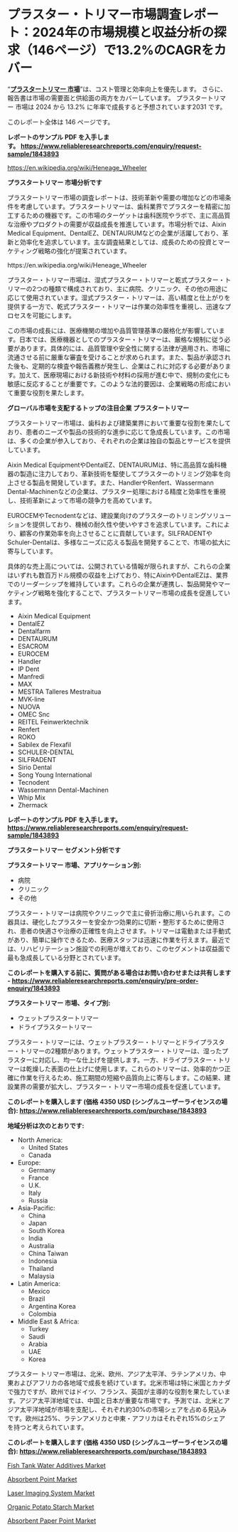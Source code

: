 <p><h1>プラスター・トリマー市場調査レポート：2024年の市場規模と収益分析の探求（146ページ）で13.2%のCAGRをカバー</h1></p><p>&ldquo;<strong><a href="https://www.reliableresearchreports.com/plaster-trimmer-r1843893?utm_campaign=110&utm_medium=9&utm_source=Github&utm_content=ia&utm_term=08112024&utm_id=plaster-trimmer">プラスタートリマー 市場</a></strong>&rdquo;は、コスト管理と効率向上を優先します。 さらに、報告書は市場の需要面と供給面の両方をカバーしています。 プラスタートリマー 市場は 2024 から 13.2% に年率で成長すると予想されています2031 です。</p>
<p>このレポート全体は 146 ページです。</p>
<p><strong>レポートのサンプル PDF を入手します。&nbsp;<a href="https://www.reliableresearchreports.com/enquiry/request-sample/1843893?utm_campaign=110&utm_medium=9&utm_source=Github&utm_content=ia&utm_term=08112024&utm_id=plaster-trimmer">https://www.reliableresearchreports.com/enquiry/request-sample/1843893</a></strong></p>
<p><a href="https://en.wikipedia.org/wiki/Heneage_Wheeler?utm_campaign=110&utm_medium=9&utm_source=Github&utm_content=ia&utm_term=08112024&utm_id=plaster-trimmer">https://en.wikipedia.org/wiki/Heneage_Wheeler</a></p>
<p><strong>プラスタートリマー 市場分析です</strong></p>
<p><p>プラスタートリマー市場の調査レポートは、技術革新や需要の増加などの市場条件を考慮しています。プラスタートリマーは、歯科業界でプラスターを精密に加工するための機器です。この市場のターゲットは歯科医院やラボで、主に高品質な治療やプロダクトの需要が収益成長を推進しています。市場分析では、Aixin Medical Equipment、DentalEZ、DENTAURUMなどの企業が活躍しており、革新と効率化を追求しています。主な調査結果としては、成長のための投資とマーケティング戦略の強化が提案されています。</p></p>
<p>https://en.wikipedia.org/wiki/Heneage_Wheeler</p>
<p><p>プラスター・トリマー市場は、湿式プラスター・トリマーと乾式プラスター・トリマーの2つの種類で構成されており、主に病院、クリニック、その他の用途に応じて使用されています。湿式プラスター・トリマーは、高い精度と仕上がりを提供する一方で、乾式プラスター・トリマーは作業の効率性を重視し、迅速なプロセスを可能にします。</p><p>この市場の成長には、医療機関の増加や品質管理基準の厳格化が影響しています。日本では、医療機器としてのプラスター・トリマーは、厳格な規制に従う必要があります。具体的には、品質管理や安全性に関する法律が適用され、市場に流通させる前に厳重な審査を受けることが求められます。また、製品が承認された後も、定期的な検査や報告義務が発生し、企業はこれに対応する必要があります。加えて、医療現場における新技術や材料の採用が進む中で、規制の変化にも敏感に反応することが重要です。このような法的要因は、企業戦略の形成において重要な役割を果たします。</p></p>
<p><strong>グローバル市場を支配するトップの注目企業 プラスタートリマー</strong></p>
<p><p>プラスタートリマー市場は、歯科および建築業界において重要な役割を果たしており、患者のニーズや製品の技術的な進歩に応じて急成長しています。この市場は、多くの企業が参入しており、それぞれの企業は独自の製品とサービスを提供しています。</p><p>Aixin Medical EquipmentやDentalEZ、DENTAURUMは、特に高品質な歯科機器の製造に注力しており、革新技術を駆使してプラスターのトリミング効率を向上させる製品を開発しています。また、HandlerやRenfert、Wassermann Dental-Machinenなどの企業は、プラスター処理における精度と効率性を重視し、技術革新によって市場の競争力を高めています。</p><p>EUROCEMやTecnodentなどは、建設業向けのプラスターのトリミングソリューションを提供しており、機械の耐久性や使いやすさを追求しています。これにより、顧客の作業効率を向上させることに貢献しています。SILFRADENTやSchuler-Dentalは、多様なニーズに応える製品を開発することで、市場の拡大に寄与しています。</p><p>具体的な売上高については、公開されている情報が限られますが、これらの企業はいずれも数百万ドル規模の収益を上げており、特にAixinやDentalEZは、業界でのリーダーシップを維持しています。これらの企業が連携し、製品開発やマーケティング戦略を強化することで、プラスタートリマー市場の成長を促進しています。</p></p>
<p><ul><li>Aixin Medical Equipment</li><li>DentalEZ</li><li>Dentalfarm</li><li>DENTAURUM</li><li>ESACROM</li><li>EUROCEM</li><li>Handler</li><li>IP Dent</li><li>Manfredi</li><li>MAX</li><li>MESTRA Talleres Mestraitua</li><li>MVK-line</li><li>NUOVA</li><li>OMEC Snc</li><li>REITEL Feinwerktechnik</li><li>Renfert</li><li>ROKO</li><li>Sabilex de Flexafil</li><li>SCHULER-DENTAL</li><li>SILFRADENT</li><li>Sirio Dental</li><li>Song Young International</li><li>Tecnodent</li><li>Wassermann Dental-Machinen</li><li>Whip Mix</li><li>Zhermack</li></ul></p>
<p><strong>レポートのサンプル PDF を入手します。 <a href="https://www.reliableresearchreports.com/enquiry/request-sample/1843893?utm_campaign=110&utm_medium=9&utm_source=Github&utm_content=ia&utm_term=08112024&utm_id=plaster-trimmer">https://www.reliableresearchreports.com/enquiry/request-sample/1843893</a></strong></p>
<p><strong>プラスタートリマー セグメント分析です</strong></p>
<p><strong>プラスタートリマー 市場、アプリケーション別:</strong></p>
<p><ul><li>病院</li><li>クリニック</li><li>その他</li></ul></p>
<p><p>プラスター・トリマーは病院やクリニックで主に骨折治療に用いられます。この器具は、硬化したプラスターを安全かつ効果的に切断・整形するために使用され、患者の快適さや治療の正確性を向上させます。トリマーは電動または手動式があり、簡単に操作できるため、医療スタッフは迅速に作業を行えます。最近では、リハビリテーション施設での利用が増えており、このセグメントは収益面で最も急成長している分野とされています。</p></p>
<p><strong>このレポートを購入する前に、質問がある場合はお問い合わせまたは共有します - <a href="https://www.reliableresearchreports.com/enquiry/pre-order-enquiry/1843893?utm_campaign=110&utm_medium=9&utm_source=Github&utm_content=ia&utm_term=08112024&utm_id=plaster-trimmer">https://www.reliableresearchreports.com/enquiry/pre-order-enquiry/1843893</a></strong></p>
<p><strong>プラスタートリマー 市場、タイプ別:</strong></p>
<p><ul><li>ウェットプラスタートリマー</li><li>ドライプラスタートリマー</li></ul></p>
<p><p>プラスター・トリマーには、ウェットプラスター・トリマーとドライプラスター・トリマーの2種類があります。ウェットプラスター・トリマーは、湿ったプラスターに対応し、均一な仕上げを提供します。一方、ドライプラスター・トリマーは乾燥した表面の仕上げに使用します。これらのトリマーは、効率的かつ正確に作業を行えるため、施工期間の短縮や品質向上に寄与します。この結果、建設業界の需要が拡大し、プラスター・トリマー市場の成長を促進しています。</p></p>
<p><strong>このレポートを購入します (価格 4350 USD (シングルユーザーライセンスの場合): <a href="https://www.reliableresearchreports.com/purchase/1843893?utm_campaign=110&utm_medium=9&utm_source=Github&utm_content=ia&utm_term=08112024&utm_id=plaster-trimmer">https://www.reliableresearchreports.com/purchase/1843893</a></strong></p>
<p><strong>地域分析は次のとおりです:</strong></p>
<p><ul>
    <li>
        North America:
        <ul>
            <li>United States</li>
            <li>Canada</li>
        </ul>
    </li>
    <li>
        Europe:
        <ul>
            <li>Germany</li>
            <li>France</li>
            <li>U.K.</li>
            <li>Italy</li>
            <li>Russia</li>
        </ul>
    </li>
    <li>
        Asia-Pacific:
        <ul>
            <li>China</li>
            <li>Japan</li>
            <li>South Korea</li>
            <li>India</li>
            <li>Australia</li>
            <li>China Taiwan</li>
            <li>Indonesia</li>
            <li>Thailand</li>
            <li>Malaysia</li>
        </ul>
    </li>
    <li>
        Latin America:
        <ul>
            <li>Mexico</li>
            <li>Brazil</li>
            <li>Argentina Korea</li>
            <li>Colombia</li>
        </ul>
    </li>
    <li>
        Middle East & Africa:
        <ul>
            <li>Turkey</li>
            <li>Saudi</li>
            <li>Arabia</li>
            <li>UAE</li>
            <li>Korea</li>
        </ul>
    </li>
    </ul></p>
<p><p>プラスター トリマー市場は、北米、欧州、アジア太平洋、ラテンアメリカ、中東およびアフリカの各地域で成長を続けています。北米市場は特に米国とカナダで強力ですが、欧州ではドイツ、フランス、英国が主導的な役割を果たしています。アジア太平洋地域では、中国と日本が重要な市場です。予測では、北米とアジア太平洋地域が市場を支配し、それぞれ約30%の市場シェアを占める見込みです。欧州は25%、ラテンアメリカと中東・アフリカはそれぞれ15%のシェアを持つと考えられています。</p></p>
<p><strong>このレポートを購入します (価格 4350 USD (シングルユーザーライセンスの場合): <a href="https://www.reliableresearchreports.com/purchase/1843893?utm_campaign=110&utm_medium=9&utm_source=Github&utm_content=ia&utm_term=08112024&utm_id=plaster-trimmer">https://www.reliableresearchreports.com/purchase/1843893</a></strong></p>
<p><p><a href="https://github.com/HeatherFernandez476/Market-Research-Report-List-1/blob/main/fish-tank-water-additives-market.md?utm_campaign=110&utm_medium=9&utm_source=Github&utm_content=ia&utm_term=08112024&utm_id=plaster-trimmer">Fish Tank Water Additives Market</a></p><p><a href="https://issuu.com/reportprime-2/docs/absorbent-point-market-size-2030.pp_98909a0b87371c?utm_campaign=110&utm_medium=9&utm_source=Github&utm_content=ia&utm_term=08112024&utm_id=plaster-trimmer">Absorbent Point Market</a></p><p><a href="https://issuu.com/reportprime-2/docs/laser-imaging-system-market-size-20_ce70cafe53fbfc?utm_campaign=110&utm_medium=9&utm_source=Github&utm_content=ia&utm_term=08112024&utm_id=plaster-trimmer">Laser Imaging System Market</a></p><p><a href="https://github.com/Rekhakhatun65/Market-Research-Report-List-1/blob/main/organic-potato-starch-market.md?utm_campaign=110&utm_medium=9&utm_source=Github&utm_content=ia&utm_term=08112024&utm_id=plaster-trimmer">Organic Potato Starch Market</a></p><p><a href="https://issuu.com/reportprime-2/docs/absorbent-paper-point-market-size-2_8a684d4c5feb14?utm_campaign=110&utm_medium=9&utm_source=Github&utm_content=ia&utm_term=08112024&utm_id=plaster-trimmer">Absorbent Paper Point Market</a></p></p>